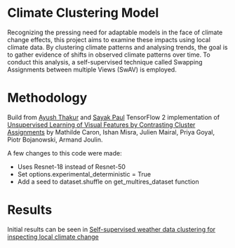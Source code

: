 # Climate Clustering Model

Recognizing the pressing need for adaptable models in the face of climate change effects, this project aims to examine these impacts using local climate data. By clustering climate patterns and analysing trends, the goal is to gather evidence of shifts in observed climate patterns over time. To conduct this analysis, a self-supervised technique called Swapping Assignments between multiple Views (SwAV) is employed.

# Methodology

Build from [Ayush Thakur](https://twitter.com/ayushthakur0) and [Sayak Paul](https://twitter.com/RisingSayak)
TensorFlow 2 implementation of [Unsupervised Learning of Visual Features by Contrasting Cluster Assignments](https://arxiv.org/abs/2006.09882) by Mathilde Caron, Ishan Misra, Julien Mairal, Priya Goyal, Piotr Bojanowski, Armand Joulin.

A few changes to this code were made:
- Uses Resnet-18 instead of Resnet-50
- Set options.experimental_deterministic = True   
- Add a seed to dataset.shuffle on get_multires_dataset function

# Results 

Initial results can be seen in [Self-supervised weather data clustering for inspecting local climate change](https://hdl.handle.net/10438/35365)


